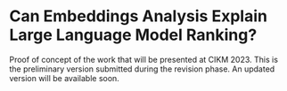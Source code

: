 # Can Embeddings Analysis Explain Large Language Model Ranking?

Proof of concept of the work that will be presented at CIKM 2023.
This is the preliminary version submitted during the revision phase.
An updated version will be available soon.